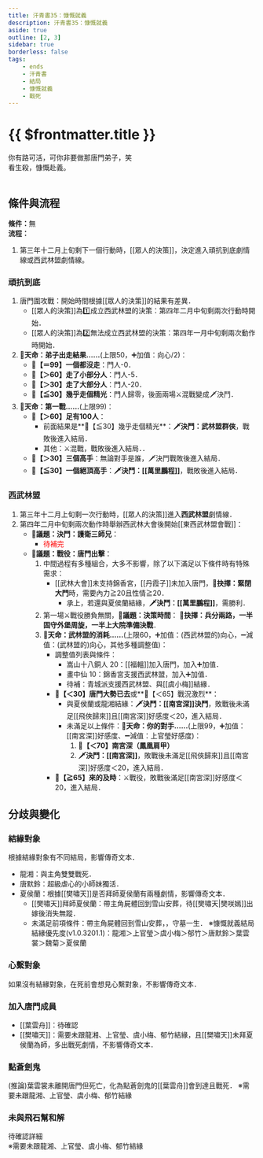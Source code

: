 ```yaml
---
title: 汗青書35：慷慨就義
description: 汗青書35：慷慨就義
aside: true
outline: [2, 3]
sidebar: true
borderless: false
tags:
    - ends
    - 汗青書
    - 結局
    - 慷慨就義
    - 戰死
---
```


# {{ $frontmatter.title }}

<EndBackground no=35 title="慷慨就義">
你有路可活，可你非要做那唐門弟子，笑<br>
看生殺，慷慨赴義。<br>
<br>
<!-- 此處因排版, 放入部分空行, 無理由請勿移除 -->
</EndBackground>

## 條件與流程
<b>條件：</b>無<br>
<b>流程：</b><br>
1. 第三年十二月上旬剩下一個行動時，[[眾人的決策]]，決定進入頑抗到底劇情線或西武林盟劇情線。

### 頑抗到底
1. 唐門圍攻戰：開始時間根據[[眾人的決策]]的結果有差異．
   + [[眾人的決策]]為1️⃣成立西武林盟的決策：第四年二月中旬剩兩次行動時開始．
   + [[眾人的決策]]為2️⃣無法成立西武林盟的決策：第四年一月中旬剩兩次動作時開始．
2. **🎲天命：弟子出走結果......**(上限50，➕加值：向心/2)：
   + **🧾【＝99】一個都沒走**：門人-0．
   + **🧾【＞60】走了小部分人**：門人-5．
   + **🧾【＞30】走了大部分人**：門人-20．
   + **🧾【≦30】幾乎走個精光**：門人歸零，後面兩場⚔️混戰變成🗡️決鬥．
3. **🎲天命：第一戰......**(上限99)：
   + **🧾【＞60】足有100人**：
     + 前面結果是**🧾【≦30】幾乎走個精光**：**🗡️決鬥：武林盟群俠**，戰敗後進入結局．
     + 其他：⚔️混戰，戰敗後進入結局．．
   + **🧾【＞30】三個高手**：無論對手是誰，🗡️決鬥戰敗後進入結局．
   + **🧾【≦30】一個絕頂高手**：**🗡️決鬥：[[萬里鵬程]]**，戰敗後進入結局．


### 西武林盟
1. 第三年十二月上旬剩一次行動時，[[眾人的決策]]進入**西武林盟**劇情線．
2. 第四年二月中旬剩兩次動作時舉辦西武林大會後開始[[東西武林盟會戰]]：
   + **📜議題：決鬥：護衛三師兄**：<!-- 未完成 -->
     + <span style='color: Red;'>待補完</span>
   + **📜議題：戰役：唐門出擊**：
     1. 中間過程有多種組合，大多不影響，除了以下滿足以下條件時有特殊需求：
        + [[武林大會]]未支持錦香宮，[[丹霞子]]未加入唐門，**📖抉擇：緊閉大門**時，需要內力≧20且性情≧20．
          + 承上，若還與<Girl5Icon>夏侯蘭</Girl5Icon>結緣，**🗡️決鬥：[[萬里鵬程]]**，需勝利．
     2. 第一場⚔️戰役勝負無關，**📜議題：決策時間**： **📖抉擇：兵分兩路，一半固守外堡周旋，一半上大院準備決戰**．
     3. **🎲天命：武林盟的消耗......**(上限60，➕加值：(西武林盟的)向心，➖減值：(武林盟的)向心，其他多種調整值)：
        + 調整值列表與條件：
          - 嵩山十八銅人 20：[[福轀]]加入唐門，加入➕加值．
          - 畫中仙 10：錦香宮支援西武林盟，加入➕加值．
          - 待補：青城派支援西武林盟、與[[虞小梅]]結緣．
        + **🧾【＜30】唐門大勢已去**或**🧾【＜65】戰況激烈**：
          + 與<Girl5Icon>夏侯蘭</Girl5Icon>或<Girl8Icon>龍湘</Girl8Icon>結緣：**🗡️決鬥：[[南宮深]]決鬥**，敗戰後未滿足[[飛俠歸來]]且[[南宮深]]好感度＜20，進入結局．
          + 未滿足以上條件：**🎲天命：你的對手......**(上限99，➕加值：[[南宮深]]好感度、➖減值：<Girl4Icon>上官瑩</Girl4Icon>好感度)：
            1. **🧾【＜70】南宮深（鳳凰肩甲）**
            2. **🗡️決鬥：[[南宮深]]**，敗戰後未滿足[[飛俠歸來]]且[[南宮深]]好感度＜20，進入結局．
        + **🧾【≧65】來的及時**：⚔️戰役，敗戰後滿足[[南宮深]]好感度＜20，進入結局．


## 分歧與變化

### 結緣對象
根據結緣對象有不同結局，影響傳奇文本．
+ <Girl8Icon>龍湘</Girl8Icon>：與主角雙雙戰死．
+ <Girl0Icon>唐默鈴</Girl0Icon>：超級虐心的<Girl0Icon>小師妹</Girl0Icon>獨活．
+ <Girl5Icon>夏侯蘭</Girl5Icon>：根據[[樊嘯天]]是否拜師<Girl5Icon>夏侯蘭</Girl5Icon>有兩種劇情，影響傳奇文本．
  + [[樊嘯天]]拜師<Girl5Icon>夏侯蘭</Girl5Icon>：帶主角屍體回到雪山安葬，待[[樊嘯天|樊咲嫣]]出嫁後消失無蹤．
  + 未滿足前項條件：帶主角屍體回到雪山安葬，，守墓一生．
※慷慨就義結局結緣優先度(v1.0.3201.1)：<Girl8Icon>龍湘</Girl8Icon>＞<Girl4Icon>上官瑩</Girl4Icon>＞<Girl3Icon>虞小梅</Girl3Icon>＞<Girl6Icon>郁竹</Girl6Icon>＞<Girl0Icon>唐默鈴</Girl0Icon>＞<Girl2Icon>葉雲裳</Girl2Icon>＞<Girl7Icon>魏菊</Girl7Icon>＞<Girl5Icon>夏侯蘭</Girl5Icon>

### 心繫對象
如果沒有結緣對象，在死前會想見心繫對象，不影響傳奇文本．

### 加入唐門成員
+ [[葉雲舟]]：待確認
+ [[樊嘯天]]：需要未跟<Girl8Icon>龍湘</Girl8Icon>、<Girl4Icon>上官瑩</Girl4Icon>、<Girl3Icon>虞小梅</Girl3Icon>、<Girl6Icon>郁竹</Girl6Icon>結緣，且[[樊嘯天]]未拜<Girl5Icon>夏侯蘭</Girl5Icon>為師，多出戰死劇情，不影響傳奇文本．

### 點蒼劍鬼
(推論)<Girl2Icon>葉雲裳</Girl2Icon>未離開唐門但死亡，化為點蒼劍鬼的[[葉雲舟]]會到達且戰死．
※需要未跟<Girl8Icon>龍湘</Girl8Icon>、<Girl4Icon>上官瑩</Girl4Icon>、<Girl3Icon>虞小梅</Girl3Icon>、<Girl6Icon>郁竹</Girl6Icon>結緣

### 未與飛石幫和解
待確認詳細<br>
※需要未跟<Girl8Icon>龍湘</Girl8Icon>、<Girl4Icon>上官瑩</Girl4Icon>、<Girl3Icon>虞小梅</Girl3Icon>、<Girl6Icon>郁竹</Girl6Icon>結緣
